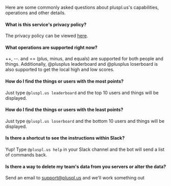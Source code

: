 Here are some commonly asked questions about pluspl.us's capabilities, operations and other details.


#### What is this service's privacy policy?

The privacy policy can be viewed [here](/privacy_policy).

#### What operations are supported right now?

++, --. and == (plus, minus, and equals) are supported for both people and things. Additionally, @plusplus leaderboard and @plusplus loserboard is also supported to get the local high and low scores. 

#### How do I find the things or users with the most points?

Just type `@pluspl.us leaderboard` and the top 10 users and things will be displayed.

#### How do I find the things or users with the least points?

Just type `@pluspl.us loserboard` and the bottom 10 users and things will be displayed.

#### Is there a shortcut to see the instructions within Slack?

Yup! Type `@pluspl.us help` in your Slack channel and the bot will send a list of commands back.

#### Is there a way to delete my team's data from you servers or alter the data?

Send an email to support@pluspl.us and we'll work something out

